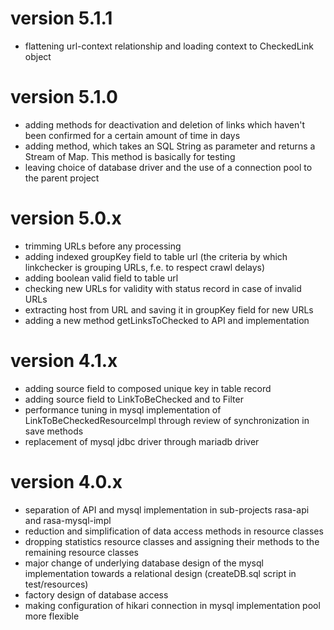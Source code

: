 # version 5.1.1
- flattening url-context relationship and loading context to CheckedLink object

# version 5.1.0
- adding methods for deactivation and deletion of links which haven't been confirmed for a certain amount of time in days
- adding method, which takes an SQL String as parameter and returns a Stream of Map. This method is basically for testing 
- leaving choice of database driver and the use of a connection pool to the parent project

# version 5.0.x
- trimming URLs before any processing
- adding indexed groupKey field to table url (the criteria by which linkchecker is grouping URLs, f.e. to respect crawl delays)
- adding boolean valid field to table url
- checking new URLs for validity with status record in case of invalid URLs
- extracting host from URL and saving it in groupKey field for new URLs  
- adding a new method getLinksToChecked to API and implementation

# version 4.1.x
- adding source field to composed unique key in table record
- adding source field to LinkToBeChecked and to Filter
- performance tuning in mysql implementation of LinkToBeCheckedResourceImpl through review of synchronization in save methods
- replacement of mysql jdbc driver through mariadb driver

# version 4.0.x
- separation of API and mysql implementation in sub-projects rasa-api and rasa-mysql-impl
- reduction and simplification of data access methods in resource classes
- dropping statistics resource classes and assigning their methods to the remaining resource classes
- major change of underlying database design of the mysql implementation towards a relational design (createDB.sql script in test/resources)
- factory design of database access
- making configuration of hikari connection in mysql implementation pool more flexible    